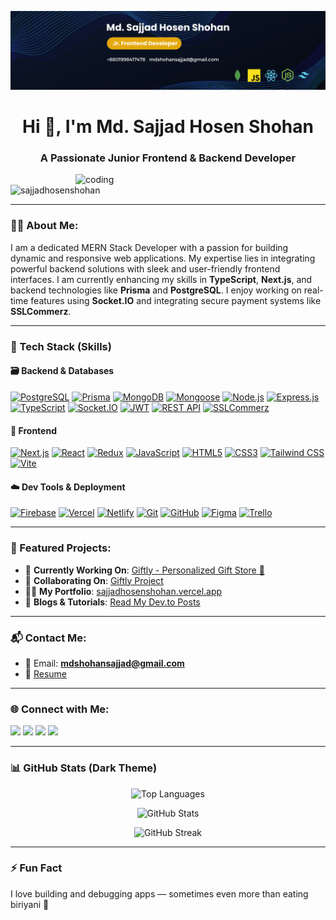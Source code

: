 ![logo](https://github.com/Sajjadhosenshohan/Sajjadhosenshohan/blob/main/banner.png)

<h1 align="center">Hi 👋, I'm Md. Sajjad Hosen Shohan</h1>
<h3 align="center">A Passionate Junior Frontend & Backend Developer</h3>

<img align="right" alt="coding" width="400" src="https://img.freepik.com/free-vector/hand-drawn-web-developers_23-2148819604.jpg" />

<p align="left"> <img src="https://komarev.com/ghpvc/?username=sajjadhosenshohan&label=Profile%20views&color=0e75b6&style=flat" alt="sajjadhosenshohan" /> </p>

---

### 🧑‍💻 About Me:

I am a dedicated MERN Stack Developer with a passion for building dynamic and responsive web applications. My expertise lies in integrating powerful backend solutions with sleek and user-friendly frontend interfaces. I am currently enhancing my skills in **TypeScript**, **Next.js**, and backend technologies like **Prisma** and **PostgreSQL**. I enjoy working on real-time features using **Socket.IO** and integrating secure payment systems like **SSLCommerz**.

---

### 🚀 Tech Stack (Skills)

#### 🗃️ Backend & Databases  
[![PostgreSQL](https://img.shields.io/badge/PostgreSQL-4169E1?style=for-the-badge&logo=postgresql&logoColor=white)](https://www.postgresql.org/)
[![Prisma](https://img.shields.io/badge/Prisma-2D3748?style=for-the-badge&logo=prisma&logoColor=white)](https://www.prisma.io/)
[![MongoDB](https://img.shields.io/badge/MongoDB-47A248?style=for-the-badge&logo=mongodb&logoColor=white)](https://www.mongodb.com/)
[![Mongoose](https://img.shields.io/badge/Mongoose-880000?style=for-the-badge&logo=mongoose&logoColor=white)](https://mongoosejs.com/)
[![Node.js](https://img.shields.io/badge/Node.js-339933?style=for-the-badge&logo=nodedotjs&logoColor=white)](https://nodejs.org/)
[![Express.js](https://img.shields.io/badge/Express.js-000000?style=for-the-badge&logo=express&logoColor=white)](https://expressjs.com/)
[![TypeScript](https://img.shields.io/badge/TypeScript-007ACC?style=for-the-badge&logo=typescript&logoColor=white)](https://www.typescriptlang.org/)
[![Socket.IO](https://img.shields.io/badge/Socket.IO-010101?style=for-the-badge&logo=socket.io&logoColor=white)](https://socket.io/)
[![JWT](https://img.shields.io/badge/JWT-black?style=for-the-badge&logo=JSON%20web%20tokens&logoColor=white)](https://jwt.io/)
[![REST API](https://img.shields.io/badge/REST%20API-005571?style=for-the-badge)]()
[![SSLCommerz](https://img.shields.io/badge/SSLCommerz-1572B6?style=for-the-badge&logo=ssl&logoColor=white)](https://sslcommerz.com/)

#### 🎨 Frontend  
[![Next.js](https://img.shields.io/badge/Next.js-000000?style=for-the-badge&logo=nextdotjs&logoColor=white)](https://nextjs.org/)
[![React](https://img.shields.io/badge/React-61DAFB?style=for-the-badge&logo=react&logoColor=black)](https://reactjs.org/)
[![Redux](https://img.shields.io/badge/Redux-764ABC?style=for-the-badge&logo=redux&logoColor=white)](https://redux.js.org/)
[![JavaScript](https://img.shields.io/badge/JavaScript-F7DF1E?style=for-the-badge&logo=javascript&logoColor=black)](https://developer.mozilla.org/en-US/docs/Web/JavaScript)
[![HTML5](https://img.shields.io/badge/HTML5-E34F26?style=for-the-badge&logo=html5&logoColor=white)](https://developer.mozilla.org/en-US/docs/Web/HTML)
[![CSS3](https://img.shields.io/badge/CSS3-1572B6?style=for-the-badge&logo=css3&logoColor=white)](https://developer.mozilla.org/en-US/docs/Web/CSS)
[![Tailwind CSS](https://img.shields.io/badge/Tailwind_CSS-38B2AC?style=for-the-badge&logo=tailwind-css&logoColor=white)](https://tailwindcss.com/)
[![Vite](https://img.shields.io/badge/Vite-646CFF?style=for-the-badge&logo=vite&logoColor=white)](https://vitejs.dev/)

#### ☁️ Dev Tools & Deployment  
[![Firebase](https://img.shields.io/badge/Firebase-FFCA28?style=for-the-badge&logo=firebase&logoColor=black)](https://firebase.google.com/)
[![Vercel](https://img.shields.io/badge/Vercel-000000?style=for-the-badge&logo=vercel&logoColor=white)](https://vercel.com/)
[![Netlify](https://img.shields.io/badge/Netlify-00C7B7?style=for-the-badge&logo=netlify&logoColor=white)](https://www.netlify.com/)
[![Git](https://img.shields.io/badge/Git-F05032?style=for-the-badge&logo=git&logoColor=white)](https://git-scm.com/)
[![GitHub](https://img.shields.io/badge/GitHub-181717?style=for-the-badge&logo=github&logoColor=white)](https://github.com/)
[![Figma](https://img.shields.io/badge/Figma-F24E1E?style=for-the-badge&logo=figma&logoColor=white)](https://www.figma.com/)
[![Trello](https://img.shields.io/badge/Trello-0052CC?style=for-the-badge&logo=trello&logoColor=white)](https://trello.com/)

---

### 🌟 Featured Projects:

- 🔭 **Currently Working On**: [Giftly - Personalized Gift Store 🎁](https://giftly-ba979.web.app/)  
- 👯 **Collaborating On**: [Giftly Project](https://giftly-ba979.web.app/)
- 👨‍💻 **My Portfolio**: [sajjadhosenshohan.vercel.app](https://sajjadhosenshohan.vercel.app/)
- 📝 **Blogs & Tutorials**: [Read My Dev.to Posts](https://dev.to/sajjad54)

---

### 📬 Contact Me:

- 📧 Email: **mdshohansajjad@gmail.com**
- 📄 [Resume](https://drive.google.com/file/d/1FtPwAF-kS6J1F0u2pO3paHF8lXQ9nEHS/view?usp=sharing)

---

### 🌐 Connect with Me:

<p align="left">
  <a href="https://linkedin.com/in/mdsajjadshohan" target="_blank"><img src="https://img.shields.io/badge/LinkedIn-0A66C2?style=for-the-badge&logo=linkedin&logoColor=white" height="30" /></a>
  <a href="https://twitter.com/mdsajjadshohan" target="_blank"><img src="https://img.shields.io/badge/Twitter-1DA1F2?style=for-the-badge&logo=twitter&logoColor=white" height="30" /></a>
  <a href="https://dev.to/sajjad54" target="_blank"><img src="https://img.shields.io/badge/Dev.to-0A0A0A?style=for-the-badge&logo=devdotto&logoColor=white" height="30" /></a>
  <a href="https://www.facebook.com/share/vsUY1n7xETPcB4mo/" target="_blank"><img src="https://img.shields.io/badge/Facebook-1877F2?style=for-the-badge&logo=facebook&logoColor=white" height="30" /></a>
</p>

---

### 📊 GitHub Stats (Dark Theme)

<p align="center">
  <img src="https://github-readme-stats.vercel.app/api/top-langs/?username=sajjadhosenshohan&layout=compact&theme=tokyonight&bg_color=000000&hide_border=true" alt="Top Languages" />
</p>
<p align="center">
  <img src="https://github-readme-stats.vercel.app/api?username=sajjadhosenshohan&show_icons=true&theme=tokyonight&bg_color=000000&hide_border=true" alt="GitHub Stats" />
</p>
<p align="center">
  <img src="https://github-readme-streak-stats.herokuapp.com?user=sajjadhosenshohan&theme=tokyonight&hide_border=true&background=000000" alt="GitHub Streak" />
</p>

---

### ⚡ Fun Fact  
I love building and debugging apps — sometimes even more than eating biriyani 🍛

